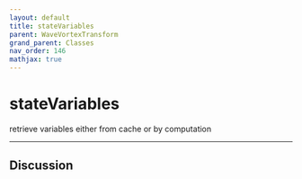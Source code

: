 ```yaml
---
layout: default
title: stateVariables
parent: WaveVortexTransform
grand_parent: Classes
nav_order: 146
mathjax: true
---
```


#  stateVariables

retrieve variables either from cache or by computation


---

## Discussion

  
